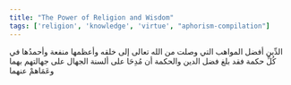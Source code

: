 ```yaml
---
title: "The Power of Religion and Wisdom"
tags: ['religion', 'knowledge', 'virtue', "aphorism-compilation"]
---
```


 الدِّين أفضل المواهب التي وصلت من الله تعالى إلى خلقه وأعظمها منفعة وأحمدُها في كُلِّ حكمة فقد بلغ فضل الدين والحكمة أن مُدِحَا على ألسنة الجهال على جهالتهم بهما وعَمَاهمْ عنهما
